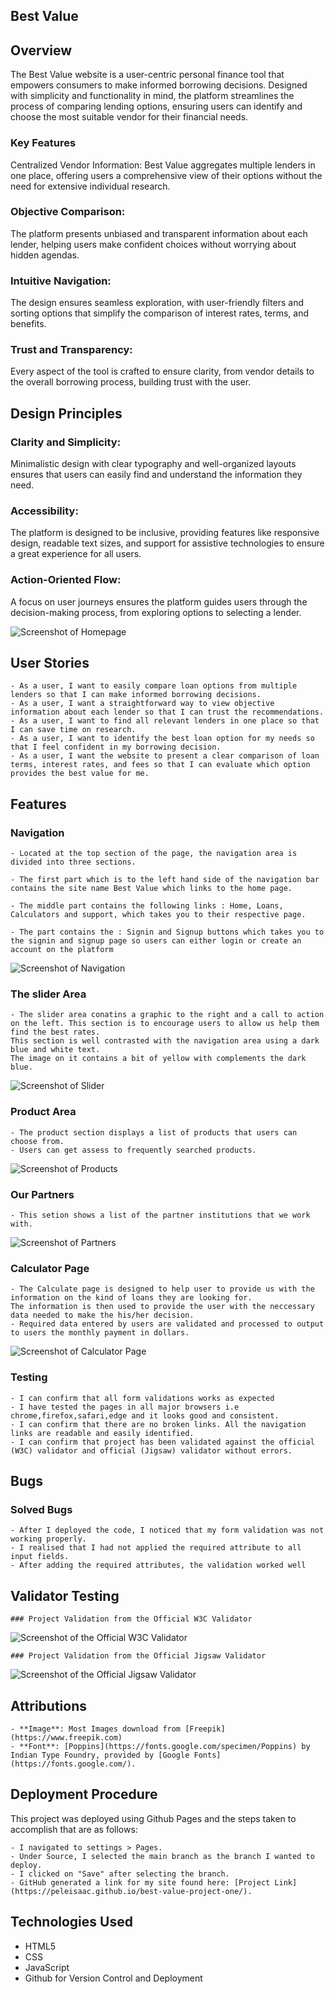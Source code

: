 ## Best Value

## Overview
The Best Value website is a user-centric personal finance tool that empowers consumers to make informed borrowing decisions. Designed with simplicity and functionality in mind, the platform streamlines the process of comparing lending options, ensuring users can identify and choose the most suitable vendor for their financial needs.

### Key Features
Centralized Vendor Information:
Best Value aggregates multiple lenders in one place, offering users a comprehensive view of their options without the need for extensive individual research.

### Objective Comparison:
The platform presents unbiased and transparent information about each lender, helping users make confident choices without worrying about hidden agendas.

### Intuitive Navigation:
The design ensures seamless exploration, with user-friendly filters and sorting options that simplify the comparison of interest rates, terms, and benefits.

### Trust and Transparency:
Every aspect of the tool is crafted to ensure clarity, from vendor details to the overall borrowing process, building trust with the user.

## Design Principles
### Clarity and Simplicity:
Minimalistic design with clear typography and well-organized layouts ensures that users can easily find and understand the information they need.

### Accessibility:
The platform is designed to be inclusive, providing features like responsive design, readable text sizes, and support for assistive technologies to ensure a great experience for all users.

### Action-Oriented Flow:
A focus on user journeys ensures the platform guides users through the decision-making process, from exploring options to selecting a lender.


![Screenshot of Homepage](https://github.com/peleisaac/best-value-project-one/blob/main/assets/images/homepage.png)

## User Stories
    - As a user, I want to easily compare loan options from multiple lenders so that I can make informed borrowing decisions.
    - As a user, I want a straightforward way to view objective information about each lender so that I can trust the recommendations.
    - As a user, I want to find all relevant lenders in one place so that I can save time on research.
    - As a user, I want to identify the best loan option for my needs so that I feel confident in my borrowing decision.
    - As a user, I want the website to present a clear comparison of loan terms, interest rates, and fees so that I can evaluate which option provides the best value for me.

## Features

### Navigation

    - Located at the top section of the page, the navigation area is divided into three sections. 

    - The first part which is to the left hand side of the navigation bar contains the site name Best Value which links to the home page. 

    - The middle part contains the following links : Home, Loans, Calculators and support, which takes you to their respective page. 
    
    - The part contains the : Signin and Signup buttons which takes you to the signin and signup page so users can either login or create an account on the platform

![Screenshot of Navigation](https://github.com/peleisaac/best-value-project-one/blob/main/assets/images/navigation.png)

### The slider Area

    - The slider area conatins a graphic to the right and a call to action on the left. This section is to encourage users to allow us help them find the best rates.
    This section is well contrasted with the navigation area using a dark blue and white text.
    The image on it contains a bit of yellow with complements the dark blue.

![Screenshot of Slider](https://github.com/peleisaac/best-value-project-one/blob/main/assets/images/slider.png)

### Product Area
    - The product section displays a list of products that users can choose from.
    - Users can get assess to frequently searched products.

![Screenshot of Products](https://github.com/peleisaac/best-value-project-one/blob/main/assets/images/products.png)


### Our Partners
    - This setion shows a list of the partner institutions that we work with.

![Screenshot of Partners](https://github.com/peleisaac/best-value-project-one/blob/main/assets/images/partners.png)


### Calculator Page
    - The Calculate page is designed to help user to provide us with the information on the kind of loans they are looking for.
    The information is then used to provide the user with the neccessary data needed to make the his/her decision.
    - Required data entered by users are validated and processed to output to users the monthly payment in dollars.

![Screenshot of Calculator Page](https://github.com/peleisaac/best-value-project-one/blob/main/assets/images/calculator.png)


### Testing
    - I can confirm that all form validations works as expected
    - I have tested the pages in all major browsers i.e chrome,firefox,safari,edge and it looks good and consistent.
    - I can confirm that there are no broken links. All the navigation links are readable and easily identified.
    - I can confirm that project has been validated against the official (W3C) validator and official (Jigsaw) validator without errors.

## Bugs

### Solved Bugs

    - After I deployed the code, I noticed that my form validation was not working properly.
    - I realised that I had not applied the required attribute to all input fields.
    - After adding the required attributes, the validation worked well


## Validator Testing
    ### Project Validation from the Official W3C Validator
   ![Screenshot of the Official W3C Validator](https://github.com/peleisaac/best-value-project-one/blob/main/assets/images/w3CValidator.png)
   
    ### Project Validation from the Official Jigsaw Validator
   ![Screenshot of the Official Jigsaw Validator](https://github.com/peleisaac/best-value-project-one/blob/main/assets/images/jigsawValidator.png)


## Attributions
    - **Image**: Most Images download from [Freepik](https://www.freepik.com) 
    - **Font**: [Poppins](https://fonts.google.com/specimen/Poppins) by Indian Type Foundry, provided by [Google Fonts](https://fonts.google.com/).

## Deployment Procedure
This project was deployed using Github Pages and the steps taken to accomplish that are as follows:

    - I navigated to settings > Pages.
    - Under Source, I selected the main branch as the branch I wanted to deploy.
    - I clicked on "Save" after selecting the branch.
    - GitHub generated a link for my site found here: [Project Link](https://peleisaac.github.io/best-value-project-one/).

## Technologies Used
- HTML5
- CSS
- JavaScript
- Github for Version Control and Deployment


